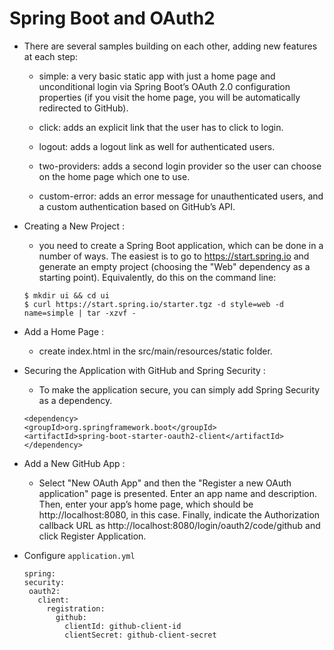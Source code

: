 # Spring Boot and OAuth2
- There are several samples building on each other, adding new features at each step:

    * simple: a very basic static app with just a home page and unconditional login via Spring Boot’s OAuth 2.0 configuration properties (if you visit the home page, you will be automatically redirected to GitHub).

    * click: adds an explicit link that the user has to click to login.

    * logout: adds a logout link as well for authenticated users.

    * two-providers: adds a second login provider so the user can choose on the home page which one to use.

    * custom-error: adds an error message for unauthenticated users, and a custom authentication based on GitHub’s API.



- Creating a New Project : 

   * you need to create a Spring Boot application, which can be done in a number of ways. The easiest is to go to https://start.spring.io and generate an empty project (choosing the "Web" dependency as a starting point). Equivalently, do this on the command line:

   ```
   $ mkdir ui && cd ui
   $ curl https://start.spring.io/starter.tgz -d style=web -d name=simple | tar -xzvf -
   ```

- Add a Home Page : 

   * create index.html in the src/main/resources/static folder.

- Securing the Application with GitHub and Spring Security : 

   * To make the application secure, you can simply add Spring Security as a dependency.


   ```
   <dependency>
   <groupId>org.springframework.boot</groupId>
   <artifactId>spring-boot-starter-oauth2-client</artifactId>
   </dependency>
   ```

- Add a New GitHub App : 

   * Select "New OAuth App" and then the "Register a new OAuth application" page is presented. Enter an app name and description. Then, enter your app’s home page, which should be http://localhost:8080, in this case. Finally, indicate the Authorization callback URL as http://localhost:8080/login/oauth2/code/github and click Register Application.

- Configure `application.yml`

   ```
   spring:
  security:
    oauth2:
      client:
        registration:
          github:
            clientId: github-client-id
            clientSecret: github-client-secret
   ```